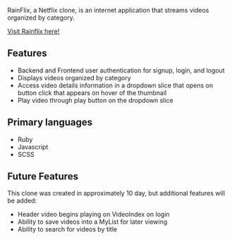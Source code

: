 RainFlix, a Netflix clone, is an internet application that streams videos organized by category.

[Visit Rainflix here!](https://rainflix.herokuapp.com/#/)

Features
----------
* Backend and Frontend user authentication for signup, login, and logout
* Displays videos organized by category
* Access video details information in a dropdown slice that opens on button click that appears on hover of the thumbnail
* Play video through play button on the dropdown slice

Primary languages 
------------------
* Ruby
* Javascript
* SCSS

Future Features
----------------
This clone was created in approximately 10 day, but additional features will be added:
* Header video begins playing on VideoIndex on login
* Ability to save videos into a MyList for later viewing
* Ability to search for videos by title

